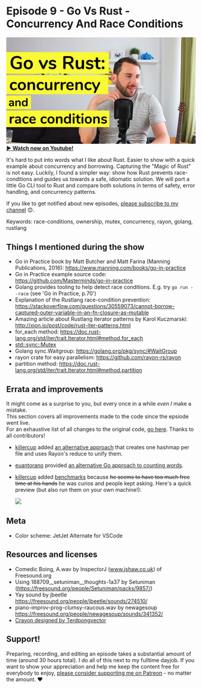 # Episode 9 - Go Vs Rust - Concurrency And Race Conditions

[![YouTube video thumbnail](./thumb.jpg)](https://hello-rust.show/9/)
**[&#x25b6; Watch now on Youtube!](https://youtu.be/B5xYBrxVSiE)**

It's hard to put into words what I like about Rust. Easier to show with a quick example about concurrency and borrowing.
Capturing the "Magic of Rust" is not easy. Luckily, I found a simpler way: show how Rust prevents race-conditions and guides us towards a safe, idiomatic solution. We will port  a little Go CLI tool to Rust and compare both solutions in terms of safety, error handling, and concurrency patterns.



If you like to get notified about new episodes, [please subscribe to my channel](https://www.youtube.com/hellorust) 😊.

Keywords: race-conditions, ownership, mutex, concurrency, rayon, golang, rustlang

## Things I mentioned during the show

* Go in Practice book by Matt Butcher and Matt Farina (Manning Publications, 2016): https://www.manning.com/books/go-in-practice
* Go in Practice example source code: https://github.com/Masterminds/go-in-practice
* Golang provides tooling to help detect race conditions. E.g. try `go run --race` (see 'Go in Practice, p.70')
* Explanation of the Rustlang race-condition prevention: https://stackoverflow.com/questions/30559073/cannot-borrow-captured-outer-variable-in-an-fn-closure-as-mutable
* Amazing article about Rustlang iterator patterns by Karol Kuczmarski: http://xion.io/post/code/rust-iter-patterns.html
* for_each method: https://doc.rust-lang.org/std/iter/trait.Iterator.html#method.for_each
* [std::sync::Mutex](https://doc.rust-lang.org/std/sync/struct.Mutex.html)
* Golang sync.Waitgroup: https://golang.org/pkg/sync/#WaitGroup
* rayon crate for easy parallelism: https://github.com/rayon-rs/rayon
* partition method: https://doc.rust-lang.org/std/iter/trait.Iterator.html#method.partition

## Errata and improvements

It might come as a surprise to you, but every once in a while *even I* make a mistake.  
This section covers all improvements made to the code since the epsiode went live.  
For an exhaustive list of all changes to the original code, [go here](https://github.com/hello-rust/show/commits/master/episode/9).
Thanks to all contributors!  

* [killercup](https://github.com/killercup) added [an alternative approach](https://github.com/hello-rust/show/pull/45) that creates one hashmap per file and uses Rayon's reduce to unify them.
* [euantorano](https://github.com/euantorano) provided [an alternative Go approach to counting words](https://github.com/hello-rust/show/pull/46).
* [killercup](https://github.com/killercup) added [benchmarks](https://github.com/hello-rust/show/pull/48) because <s>he seems to have too much free time at his hands</s> he was curios and people kept asking.
    Here's a quick preview (but also run them on your own machine!):
    
    ![](https://cdn.rawgit.com/hello-rust/show/a8de0d77a8cb2672fe1f37f4d9251950038b7b50/episode/9/bench/results/ep9-violin.svg)


## Meta

* Color scheme: JetJet Alternate for VSCode


## Resources and licenses

* Comedic Boing, A.wav by InspectorJ (www.jshaw.co.uk) of Freesound.org
* Using 188709__setuniman__thoughts-1a37 by Setuniman (https://freesound.org/people/Setuniman/packs/9857/)
* Yay sound by jbeetle https://freesound.org/people/jbeetle/sounds/274510/
* piano-improv-prog-clumsy-raucous.wav by newagesoup https://freesound.org/people/newagesoup/sounds/341352/
* [Crayon designed by Terdpongvector](https://www.freepik.com/free-vector/school-stuff-collection_1060700.htm)



## Support!

Preparing, recording, and editing an episode takes a substantial amount of time
(around 30 hours total). I do all of this next to my fulltime dayjob.
If you want to show your appreciation and help me keep the content free
for everybody to enjoy, [please consider supporting me on
Patreon](https://www.patreon.com/bePatron?c=1568097) - no matter the amount. ❤️